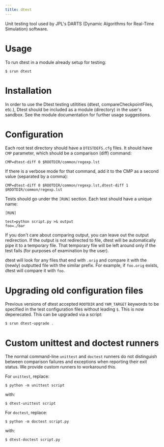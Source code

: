 ```yaml
---
title: dtest
---
```


Unit testing tool used by JPL's DARTS (Dynamic Algorithms for Real-Time Simulation) software.

# Usage

To run dtest in a module already setup for testing:

    $ srun dtest

# Installation

In order to use the Dtest testing utiltities (dtest,
compareCheckpointFiles, etc.), Dtest should be included as a module
(directory) in the user\'s sandbox. See the module documentation for
further usage suggestions.

# Configuration

Each root test directory should have a `DTESTDEFS.cfg` files. It should
have `CMP` parameter, which should be a comparison (diff) command:

    CMP=dtest-diff 0 $ROOTDIR/common/regexp.lst

If there is a verbose mode for that command, add it to the CMP as a
second value (separated by a comma):

    CMP=dtest-diff 0 $ROOTDIR/common/regexp.lst,dtest-diff 1 $ROOTDIR/common/regexp.lst

Tests should go under the `[RUN]` section. Each test should have a
unique name:

    [RUN]

    test=python script.py >& output
    foo=./bar

If you don\'t care about comparing output, you can leave out the output
redirection. If the output is not redirected to file, dtest will be
automatically pipe it to a temporary file. That temporary file will be
left around only if the test fails (for purposes of examination by the
user).

dtest will look for any files that end with `.orig` and compare it with
the (newly) outputted file with the similar prefix. For example, if
`foo.orig` exists, dtest will compare it with `foo`.

# Upgrading old configuration files

Previous versions of dtest accepted `ROOTDIR` and `YAM_TARGET` keywords
to be specified in the test configuration files without leading `$`.
This is now deperecated. This can be upgraded via a script:

    $ srun dtest-upgrade .

# Custom unittest and doctest runners

The normal command-line `unittest` and `doctest` runners do not
distinguish between comparison failures and exceptions when reporting
their exit status. We provide custom runners to workaround this.

For `unittest`, replace:

    $ python -m unittest script

with:

    $ dtest-unittest script

For `doctest`, replace:

    $ python -m doctest script.py

with:

    $ dtest-doctest script.py
